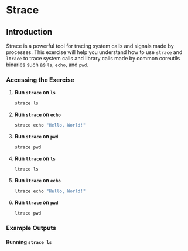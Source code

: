 # Strace

## Introduction
Strace is a powerful tool for tracing system calls and signals made by processes. This exercise will help you understand how to use `strace` and `ltrace` to trace system calls and library calls made by common coreutils binaries such as `ls`, `echo`, and `pwd`.

### Accessing the Exercise

1. **Run `strace` on `ls`**
   ```sh
   strace ls
   ```

2. **Run `strace` on `echo`**
   ```sh
   strace echo "Hello, World!"
   ```

3. **Run `strace` on `pwd`**
   ```sh
   strace pwd
   ```

4. **Run `ltrace` on `ls`**
   ```sh
   ltrace ls
   ```

5. **Run `ltrace` on `echo`**
   ```sh
   ltrace echo "Hello, World!"
   ```

6. **Run `ltrace` on `pwd`**
   ```sh
   ltrace pwd
   ```

### Example Outputs

#### Running `strace ls`
